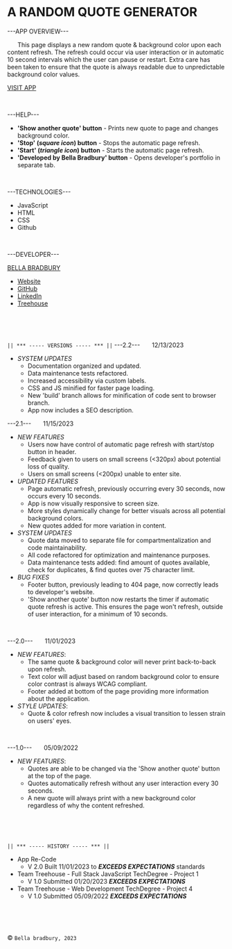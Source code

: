 # A RANDOM QUOTE GENERATOR


---APP OVERVIEW---

  &nbsp; &nbsp; &nbsp; This page displays a new random quote & background color upon each content refresh. The refresh could occur via user interaction or in automatic 10 second intervals which the user can pause or restart. Extra care has been taken to ensure that the quote is always readable due to unpredictable background color values.

  [VISIT APP](https://bellabradbury.github.io/Random-Quote-Generator/)

</br>

---HELP---
  - **'Show another quote' button** - Prints new quote to page and changes background color.
  - **'Stop' (*square icon*) button** - Stops the automatic page refresh.
  - **'Start' (*triangle icon*) button** - Starts the automatic page refresh.
  - **'Developed by Bella Bradbury' button** - Opens developer's portfolio in separate tab.

</br>

---TECHNOLOGIES---
  - JavaScript
  - HTML
  - CSS
  - Github

</br>

---DEVELOPER---

[BELLA BRADBURY](https://bellabradbury.github.io/)
  - [Website](https://bellabradbury.github.io/)
  - [GitHub](https://github.com/bellabradbury)
  - [LinkedIn](https://www.linkedin.com/in/bella-bradbury/)
  - [Treehouse](https://teamtreehouse.com/profiles/bellabradbury)

</br>
</br>
</br>

`|| *** ----- VERSIONS ----- *** ||`
---2.2--- &nbsp; &nbsp; &nbsp; 12/13/2023
  - *SYSTEM UPDATES*
    - Documentation organized and updated.
    - Data maintenance tests refactored.
    - Increased accessibility via custom labels.
    - CSS and JS minified for faster page loading.
    - New 'build' branch allows for minification of code sent to browser branch.
    - App now includes a SEO description.

---2.1--- &nbsp; &nbsp; &nbsp; 11/15/2023
  - *NEW FEATURES*
    - Users now have control of automatic page refresh with start/stop button in header.
    - Feedback given to users on small screens (<320px) about potential loss of quality.
    - Users on small screens (<200px) unable to enter site.
  - *UPDATED FEATURES*
    - Page automatic refresh, previously occurring every 30 seconds, now occurs every 10 seconds.
    - App is now visually responsive to screen size.
    - More styles dynamically change for better visuals across all potential background colors.
    - New quotes added for more variation in content.
  - *SYSTEM UPDATES*
    - Quote data moved to separate file for compartmentalization and code maintainability.
    - All code refactored for optimization and maintenance purposes.
    - Data maintenance tests added: find amount of quotes available, check for duplicates, & find quotes over 75 character limit.
  - *BUG FIXES*
    - Footer button, previously leading to 404 page, now correctly leads to developer's website.
    - 'Show another quote' button now restarts the timer if automatic quote refresh is active. This ensures the page won't refresh, outside of user interaction, for a minimum of 10 seconds.

</br>

---2.0--- &nbsp; &nbsp; &nbsp; 11/01/2023
  - *NEW FEATURES*: 
    - The same quote & background color will never print back-to-back upon refresh.
    - Text color will adjust based on random background color to ensure color contrast is always WCAG compliant. 
    - Footer added at bottom of the page providing more information about the application.
  - *STYLE UPDATES*: 
    - Quote & color refresh now includes a visual transition to lessen strain on users' eyes.

</br>

---1.0--- &nbsp; &nbsp; &nbsp; 05/09/2022
  - *NEW FEATURES*: 
    - Quotes are able to be changed via the 'Show another quote' button at the top of the page.
    - Quotes automatically refresh without any user interaction every 30 seconds.
    - A new quote will always print with a new background color regardless of why the content refreshed.

</br>
</br>
</br>

`|| *** ----- HISTORY ----- *** ||`

- App Re-Code
  - V 2.0 Built 11/01/2023 to ***EXCEEDS EXPECTATIONS*** standards
- Team Treehouse - Full Stack JavaScript TechDegree - Project 1
  - V 1.0 Submitted 01/20/2023 ***EXCEEDS EXPECTATIONS***
- Team Treehouse - Web Development TechDegree - Project 4
  - V 1.0 Submitted 05/09/2022 ***EXCEEDS EXPECTATIONS***

</br>
</br>
</br>

&copy; `Bella bradbury, 2023`
